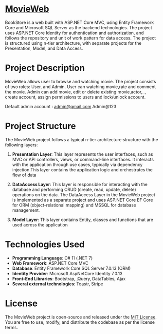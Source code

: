 # [MovieWeb]()

BookStore is a web built with ASP.NET Core MVC, using Entity Framework Core and Microsoft SQL Server as the backend technologies. The project uses ASP.NET Core Identity for authentication and authorization, and follows the repository and unit of work pattern for data access. The project is structured using n-tier architecture, with separate projects for the Presentation, Model, and Data Access.
# Project Description

MovieWeb allows user to browse and watching movie. The project consists of two roles: User,  and Admin. User can watching movie,rate and comment the movie. Admin can add movie, edit or delete existing movie,actor,.., create account, assign permissions to users and lock/unlock account.

Default admin account : admin@gmail.com 
                        Admin@123
# Project Structure

The MovieWeb project follows a typical n-tier architecture structure with the following layers:

1. **Presentation Layer**: This layer represents the user interfaces, such as MVC or API controllers, views, or command-line interfaces. It interacts with the application through use cases, typically via dependency injection.This layer contains the application logic and orchestrates the flow of data


3. **DataAccess Layer**: This layer is responsible for interacting with the database and performing CRUD (create, read, update, delete) operations on the data. The DataAccess Layer in the MovieWeb project is implemented as a separate project and uses ASP.NET Core EF Core for ORM (object-relational mapping) and MSSQL for database management.

4. **Model Layer**: This layer contains Entity, classes and functions that are used across the application

# Technologies Used 
- **Programming Language**: C# 11 (.NET 7)
- **Web Framework**: ASP.NET Core MVC
- **Database**: Entity Framework Core SQL Server 7.0.13 (ORM)
- **Identity Provider**: Microsoft AspNetCore Identity 7.0.13
- **Front-End Libraries**: Bootstrap, jQuery, DataTables, Ajax
- **Several external technologies**: Toastr, Stripe
# License
The MovieWeb project is open-source and released under the [MIT License](https://opensource.org/licenses/MIT). You are free to use, modify, and distribute the codebase as per the license terms.






  
